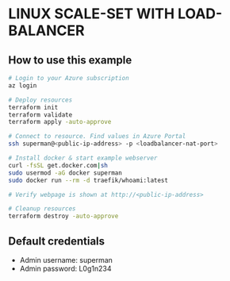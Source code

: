 # LINUX SCALE-SET WITH LOAD-BALANCER

## How to use this example

```bash
# Login to your Azure subscription
az login

# Deploy resources
terraform init
terraform validate
terraform apply -auto-approve

# Connect to resource. Find values in Azure Portal
ssh superman@<public-ip-address> -p <loadbalancer-nat-port>

# Install docker & start example webserver
curl -fsSL get.docker.com|sh
sudo usermod -aG docker superman
sudo docker run --rm -d traefik/whoami:latest

# Verify webpage is shown at http://<public-ip-address>

# Cleanup resources
terraform destroy -auto-approve
```

## Default credentials
* Admin username: superman
* Admin password: L0g1n234
